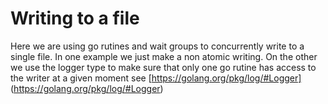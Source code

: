 # Writing to a file

Here we are using go rutines and wait groups to concurrently write to a single file.
In one example we just make a non atomic writing.
On the other we use the logger type to make sure that only one go rutine has access to the writer at a given moment see [https://golang.org/pkg/log/#Logger] (https://golang.org/pkg/log/#Logger)